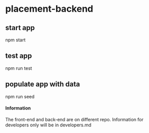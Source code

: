 # placement-backend

## start app

npm start

## test app

npm run test

## populate app with data

npm run seed

#### Information

The front-end and back-end are on different repo.
Information for developers only will be in developers.md
